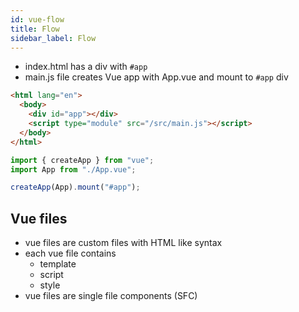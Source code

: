 ```yaml
---
id: vue-flow
title: Flow
sidebar_label: Flow
---
```


- index.html has a div with `#app`
- main.js file creates Vue app with App.vue and mount to `#app` div

```html title="index.html"
<html lang="en">
  <body>
    <div id="app"></div>
    <script type="module" src="/src/main.js"></script>
  </body>
</html>
```

```javascript title="main.js"
import { createApp } from "vue";
import App from "./App.vue";

createApp(App).mount("#app");
```

## Vue files

- vue files are custom files with HTML like syntax
- each vue file contains
  - template
  - script
  - style
- vue files are single file components (SFC)